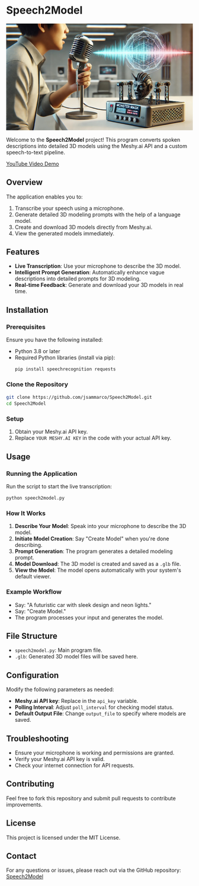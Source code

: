 # Speech2Model

![Speech2Model](https://github.com/jsammarco/Speech2Model/blob/13e88f3e0675b5322017eece348ce243f1dfab02/Speech2Model.jpg)

Welcome to the **Speech2Model** project! This program converts spoken descriptions into detailed 3D models using the Meshy.ai API and a custom speech-to-text pipeline.

[YouTube Video Demo](https://www.youtube.com/watch?v=QsCPulPY6uQ)

## Overview
The application enables you to:
1. Transcribe your speech using a microphone.
2. Generate detailed 3D modeling prompts with the help of a language model.
3. Create and download 3D models directly from Meshy.ai.
4. View the generated models immediately.

## Features
- **Live Transcription**: Use your microphone to describe the 3D model.
- **Intelligent Prompt Generation**: Automatically enhance vague descriptions into detailed prompts for 3D modeling.
- **Real-time Feedback**: Generate and download your 3D models in real time.

## Installation

### Prerequisites
Ensure you have the following installed:
- Python 3.8 or later
- Required Python libraries (install via pip):
  ```bash
  pip install speechrecognition requests
  ```

### Clone the Repository
```bash
git clone https://github.com/jsammarco/Speech2Model.git
cd Speech2Model
```

### Setup
1. Obtain your Meshy.ai API key.
2. Replace `YOUR MESHY.AI KEY` in the code with your actual API key.

## Usage

### Running the Application
Run the script to start the live transcription:
```bash
python speech2model.py
```

### How It Works
1. **Describe Your Model**: Speak into your microphone to describe the 3D model.
2. **Initiate Model Creation**: Say "Create Model" when you're done describing.
3. **Prompt Generation**: The program generates a detailed modeling prompt.
4. **Model Download**: The 3D model is created and saved as a `.glb` file.
5. **View the Model**: The model opens automatically with your system's default viewer.

### Example Workflow
- Say: "A futuristic car with sleek design and neon lights."
- Say: "Create Model."
- The program processes your input and generates the model.

## File Structure
- `speech2model.py`: Main program file.
- `.glb`: Generated 3D model files will be saved here.

## Configuration
Modify the following parameters as needed:
- **Meshy.ai API key**: Replace in the `api_key` variable.
- **Polling Interval**: Adjust `poll_interval` for checking model status.
- **Default Output File**: Change `output_file` to specify where models are saved.

## Troubleshooting
- Ensure your microphone is working and permissions are granted.
- Verify your Meshy.ai API key is valid.
- Check your internet connection for API requests.

## Contributing
Feel free to fork this repository and submit pull requests to contribute improvements.

## License
This project is licensed under the MIT License.

## Contact
For any questions or issues, please reach out via the GitHub repository: [Speech2Model](https://github.com/jsammarco/Speech2Model)

